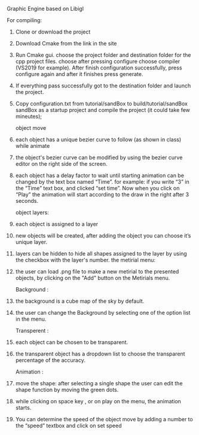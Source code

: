Graphic Engine based on Libigl

For compiling:

1.	Clone or download the project
2.	Download Cmake from the link in the site
3.	Run Cmake gui. choose the project folder and destination folder for the cpp project files. choose after pressing configure choose compiler (VS2019 for example). After finish configuration successfully, press configure again and after it finishes press generate.
4.	If everything pass successfully got to the destination folder and launch the project.
5.	Copy configuration.txt from tutorial/sandBox to build/tutorial/sandBox sandBox as a startup project and compile the project (it could take few mineutes);


	object move

1.	each object has a unique bezier curve to follow (as shown in class) while animate
2.	the object's bezier curve can be modified by using the bezier curve editor on the right side of the screen.
3.	each object has a delay factor to wait until starting animation can be changed by the text box named “Time”. 
for example: if you write “3” in the “Time” text box, and clicked “set time”. 
Now when you click on “Play” the animation will start according to the draw in the right after 3 seconds.

	object layers:

1.	each object is assigned to a layer
2.	new objects will be created, after adding the object you can choose it’s unique layer.
3.	layers can be hidden to hide all shapes assigned to the layer by using the checkbox with the layer's number.
	the metirial menu:
1.	the user can load .png file to make a new metirial to the presented objects, by clicking on the "Add" button on the Metirials menu.

	Background :

1.	the background is a cube map of the sky by default.
2.	the user can change the Background by selecting one of the option list in the menu.

	Transperent :

1.	each object can be chosen to be transparent. 
2.	the transparent object has a dropdown list to choose the transparent percentage of the accuracy.

	 Animation :

1.	move the shape: after selecting a single shape the user can edit the shape function by moving the green dots.
2.	while clicking on space key , or on play on the menu, the animation starts.
3.	You can determine the speed of the object move by adding a number to the “speed” textbox and click on set speed 
